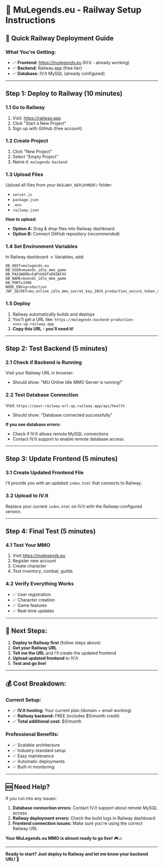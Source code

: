# 🚀 MuLegends.eu - Railway Setup Instructions

## 🎯 **Quick Railway Deployment Guide**

### **What You're Getting:**
- ✅ **Frontend:** https://mulegends.eu (IV.lt - already working)
- ✅ **Backend:** Railway.app (free tier)
- ✅ **Database:** IV.lt MySQL (already configured)

---

## **Step 1: Deploy to Railway (10 minutes)**

### **1.1 Go to Railway**
1. Visit: https://railway.app
2. Click "Start a New Project"
3. Sign up with GitHub (free account)

### **1.2 Create Project**
1. Click "New Project"
2. Select "Empty Project"
3. Name it: `mulegends-backend`

### **1.3 Upload Files**
Upload all files from your `RAILWAY_DEPLOYMENT/` folder:
- `server.js`
- `package.json`
- `.env`
- `railway.json`

**How to upload:**
- **Option A:** Drag & drop files into Railway dashboard
- **Option B:** Connect GitHub repository (recommended)

### **1.4 Set Environment Variables**
In Railway dashboard → Variables, add:
```
DB_HOST=mulegends.eu
DB_USER=muends_idle_mmo_game
DB_PASSWORD=FqPtkK9fxD9ZAFXV
DB_NAME=muends_idle_mmo_game
DB_PORT=3306
NODE_ENV=production
JWT_SECRET=mu_online_idle_mmo_secret_key_2024_production_secure_token_railway
```

### **1.5 Deploy**
1. Railway automatically builds and deploys
2. You'll get a URL like: `https://mulegends-backend-production-xxxx.up.railway.app`
3. **Copy this URL - you'll need it!**

---

## **Step 2: Test Backend (5 minutes)**

### **2.1 Check if Backend is Running**
Visit your Railway URL in browser:
- Should show: "MU Online Idle MMO Server is running!"

### **2.2 Test Database Connection**
Visit: `https://your-railway-url.up.railway.app/api/health`
- Should show: "Database connected successfully"

**If you see database errors:**
- Check if IV.lt allows remote MySQL connections
- Contact IV.lt support to enable remote database access

---

## **Step 3: Update Frontend (5 minutes)**

### **3.1 Create Updated Frontend File**
I'll provide you with an updated `index.html` that connects to Railway.

### **3.2 Upload to IV.lt**
Replace your current `index.html` on IV.lt with the Railway-configured version.

---

## **Step 4: Final Test (5 minutes)**

### **4.1 Test Your MMO**
1. Visit https://mulegends.eu
2. Register new account
3. Create character
4. Test inventory, combat, guilds

### **4.2 Verify Everything Works**
- ✅ User registration
- ✅ Character creation
- ✅ Game features
- ✅ Real-time updates

---

## **🎯 Next Steps:**

1. **Deploy to Railway first** (follow steps above)
2. **Get your Railway URL**
3. **Tell me the URL** and I'll create the updated frontend
4. **Upload updated frontend** to IV.lt
5. **Test and go live!**

---

## **💰 Cost Breakdown:**

### **Current Setup:**
- ✅ **IV.lt hosting:** Your current plan (domain + email working)
- ✅ **Railway backend:** FREE (includes $5/month credit)
- ✅ **Total additional cost:** $0/month

### **Professional Benefits:**
- ✅ Scalable architecture
- ✅ Industry-standard setup
- ✅ Easy maintenance
- ✅ Automatic deployments
- ✅ Built-in monitoring

---

## **🆘 Need Help?**

If you run into any issues:
1. **Database connection errors:** Contact IV.lt support about remote MySQL access
2. **Railway deployment errors:** Check the build logs in Railway dashboard
3. **Frontend connection issues:** Make sure you're using the correct Railway URL

**Your MuLegends.eu MMO is almost ready to go live!** 🎮⚔️

---

**Ready to start? Just deploy to Railway and let me know your backend URL!** 🚀
